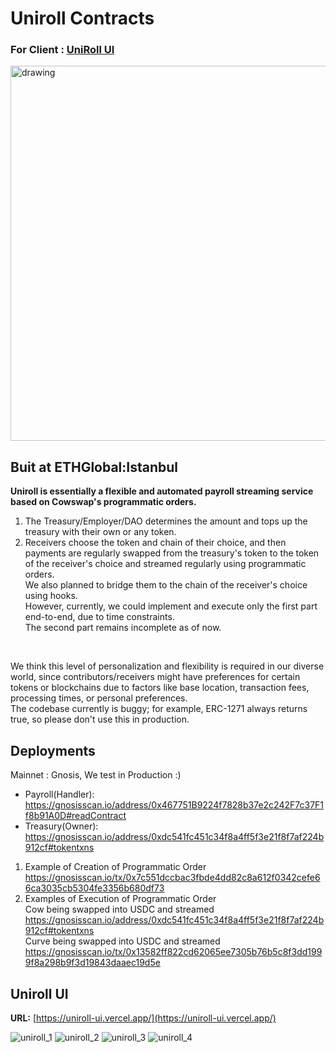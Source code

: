 # Uniroll Contracts
### For Client : [UniRoll UI](https://github.com/karooolis/uniroll-ui) 
<img src="https://github.com/abhishekvispute/uniroll-contracts/assets/46760063/cf55f79f-b781-4051-8373-49516415664c" alt="drawing" width="600"/>

## Buit at ETHGlobal:Istanbul 

**Uniroll is essentially a flexible and automated payroll streaming service based on Cowswap's programmatic orders.**</br>

1. The Treasury/Employer/DAO determines the amount and tops up the treasury with their own or any token.</br> 
2. Receivers choose the token and chain of their choice, and then payments are regularly swapped from the treasury's token to the token of the receiver's choice and streamed regularly using programmatic orders.</br> 
We also planned to bridge them to the chain of the receiver's choice using hooks.</br> 
However, currently, we could implement and execute only the first part end-to-end, due to time constraints. </br>
The second part remains incomplete as of now. </br>
</br>

We think this level of personalization and flexibility is required in our diverse world, since contributors/receivers might have preferences for certain tokens or blockchains due to factors like base location, transaction fees, processing times, or personal preferences. </br>
The codebase currently is buggy; for example, ERC-1271 always returns true, so please don't use this in production. </br>

## Deployments

Mainnet : Gnosis, We test in Production :) </br>
- Payroll(Handler): https://gnosisscan.io/address/0x467751B9224f7828b37e2c242F7c37F1f8b91A0D#readContract </br>
- Treasury(Owner): https://gnosisscan.io/address/0xdc541fc451c34f8a4ff5f3e21f8f7af224b912cf#tokentxns </br>

1. Example of Creation of Programmatic Order </br>
https://gnosisscan.io/tx/0x7c551dccbac3fbde4dd82c8a612f0342cefe66ca3035cb5304fe3356b680df73 </br>
2. Examples of Execution of Programmatic Order  </br>
Cow being swapped into USDC and streamed </br>
https://gnosisscan.io/address/0xdc541fc451c34f8a4ff5f3e21f8f7af224b912cf#tokentxns </br>
Curve being swapped into USDC and streamed </br>
https://gnosisscan.io/tx/0x13582ff822cd62065ee7305b76b5c8f3dd1999f8a298b9f3d19843daaec19d5e </br>

## Uniroll UI

**URL:** [https://uniroll-ui.vercel.app/](https://uniroll-ui.vercel.app/)

![uniroll_1](https://github.com/abhishekvispute/uniroll-contracts/assets/3159964/1a44c173-7e58-49de-abb0-e5845d75900a)
![uniroll_2](https://github.com/abhishekvispute/uniroll-contracts/assets/3159964/8367731e-ab6c-48cf-8fd5-833b2e056759)
![uniroll_3](https://github.com/abhishekvispute/uniroll-contracts/assets/3159964/38050bd0-912b-4551-a10b-9d5abe19a6ae)
![uniroll_4](https://github.com/abhishekvispute/uniroll-contracts/assets/3159964/bebf921d-5189-4e59-8ba7-53c2bcf622d8)

